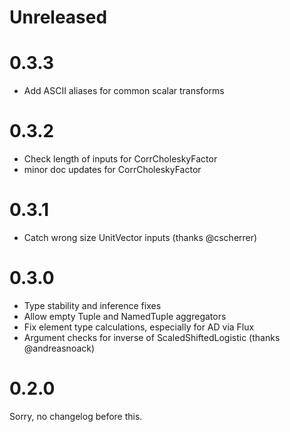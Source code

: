# Unreleased

# 0.3.3

- Add ASCII aliases for common scalar transforms

# 0.3.2

- Check length of inputs for CorrCholeskyFactor
- minor doc updates for CorrCholeskyFactor

# 0.3.1

- Catch wrong size UnitVector inputs (thanks @cscherrer)

# 0.3.0

- Type stability and inference fixes
- Allow empty Tuple and NamedTuple aggregators
- Fix element type calculations, especially for AD via Flux
- Argument checks for inverse of ScaledShiftedLogistic (thanks @andreasnoack)

# 0.2.0

Sorry, no changelog before this.
